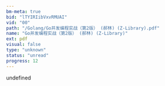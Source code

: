 ```yaml
---
bm-meta: true
bid: "lTYIRIibVxvRMUAI"
vid: "00"
path: "/Golang/Go并发编程实战（第2版） (郝林) (Z-Library).pdf"
name: "Go并发编程实战（第2版） (郝林) (Z-Library)"
ext: pdf
visual: false
type: "unknown"
status: "unread"
progress: 12
---
```

undefined